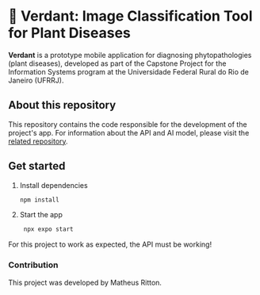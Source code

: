 # 🍃 Verdant: Image Classification Tool for Plant Diseases
**Verdant** is a prototype mobile application for diagnosing phytopathologies (plant diseases), developed as part of the Capstone Project for the Information Systems program at the Universidade Federal Rural do Rio de Janeiro (UFRRJ).

## About this repository
This repository contains the code responsible for the development of the project's app. For information about the API and AI model, please visit the [related repository](https://github.com/matt-ritton/api.verdant).

## Get started

1. Install dependencies

   ```bash
   npm install
   ```

2. Start the app

   ```bash
    npx expo start
   ```

For this project to work as expected, the API must be working!

### Contribution
This project was developed by Matheus Ritton.
